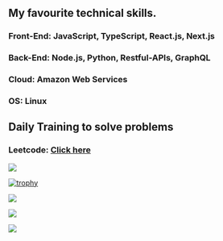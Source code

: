 ## My favourite technical skills.

### Front-End: JavaScript, TypeScript, React.js, Next.js
### Back-End: Node.js, Python, Restful-APIs, GraphQL
### Cloud: Amazon Web Services
### OS: Linux

## Daily Training to solve problems

### Leetcode: [Click here](https://leetcode.com/Hiro9108/)

<!-- 
- 🔭 I’m currently working on ...
- 🌱 I’m currently learning ...
- 👯 I’m looking to collaborate on ...
- 🤔 I’m looking for help with ...
- 💬 Ask me about ...
- 📫 How to reach me: ...
- 😄 Pronouns: ...
- ⚡ Fun fact: ... 
-->

![](https://github-profile-summary-cards.vercel.app/api/cards/profile-details?username=hiro9108&theme=solarized_dark)


<!-- <p align="left"> 

  <img alt="github stats" height="250px" src="https://github-readme-stats.vercel.app/api?username=hiro9108&count_private=true&show_icons=true&show_icons=true&theme=onedark" />

  <img alt="Top Langs" height="250px" src="https://github-readme-stats.vercel.app/api/top-langs/?username=hiro9108&layout=compact&langs_count=10&count_private=true&show_icons=true&show_icons=true&theme=onedark" />
</p> -->

[![trophy](https://github-profile-trophy.vercel.app/?username=hiro9108&theme=gruvbox)](https://github.com/ryo-ma/github-profile-trophy)

[![](https://raw.githubusercontent.com/hiro9108/hiro9108/master/profile-summary-card-output/dracula/0-profile-details.svg)](https://github.com/vn7n24fzkq/github-profile-summary-cards)

[![](https://raw.githubusercontent.com/hiro9108/hiro9108/master/profile-summary-card-output/dracula/1-repos-per-language.svg)](https://github.com/vn7n24fzkq/github-profile-summary-cards)

[![](https://raw.githubusercontent.com/hiro9108/hiro9108/master/profile-summary-card-output/dracula/2-most-commit-language.svg)](https://github.com/vn7n24fzkq/github-profile-summary-cards)

